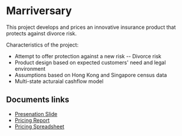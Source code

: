 # Marriversary
This project develops and prices an innovative insurance product that protects against divorce risk.

Characteristics of the project:
- Attempt to offer protection against a new risk -- Divorce risk
- Product design based on expected customers' need and legal environment
- Assumptions based on Hong Kong and Singapore census data
- Multi-state acturaial cashflow model


## Documents links

- [Presenation Slide](https://actuarialcat.github.io/Marriversary/Final%20Presentation%20v4%20Public.pdf)
- [Pricing Report](https://actuarialcat.github.io/Marriversary/Real%20Report%20v7%20public.pdf)
- [Pricing Spreadsheet](https://drive.google.com/file/d/1PVgg0NLdfVziXrestsnmAjp-ZEFk8WjP/view?usp=sharing)
